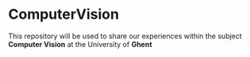 # ComputerVision
This  repository will be used to share our experiences within the subject **Computer Vision** at the University of **Ghent**
